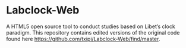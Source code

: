 # Labclock-Web
A HTML5 open source tool to conduct studies based on Libet’s clock paradigm. This repository contains edited versions of the original code found here https://github.com/txipi/Labclock-Web/find/master. 
